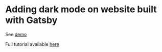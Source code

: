 # Adding dark mode on website built with Gatsby

See [demo](https://confident-leavitt-dd926a.netlify.app/)

Full tutorial available [here](https://www.eduard.work/adding-dark-mode-to-a-website/)